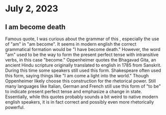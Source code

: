 # July 2, 2023

## I am become death

Famous quote, I was curious about the grammar of this , especially the use of "am" in "am become". It seems in modern english the correct grammatical formation would be "I have become death." However, the word "am" used to be the way to form the present perfect tense with intransitive verbs, in this case "become." Oppenheimer quotes the Bhagavad Gita, an ancient Hindu scripture originally translated to english in 1785 from Sanskrit. During this time some speakers still used this form. Shakespeare often used this form, saying things like "I am come a light into the world." Though Oppenheimer likely choose this construction for the rhetorical power. Still many languages like Italian, German and French still use this form of "to be" to indicate present perfect tense and emphasize a change in state. Essentially, while this quotes probably sounds a bit weird to native modern english speakers, it is in fact correct and possibly even more rhetorically powerful.
